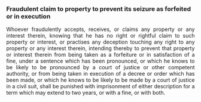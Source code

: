 ### Fraudulent claim to property to prevent its seizure as forfeited or in execution
<div style="text-align: justify">

Whoever fraudulently accepts, receives, or claims any property or any interest therein, knowing that he has no right or rightful claim to such property or interest, or practises any deception touching any right to any property or any interest therein, intending thereby to prevent that property or interest therein from being taken as a forfeiture or in satisfaction of a fine, under a sentence which has been pronounced, or which he knows to be likely to be pronounced by a court of justice or other competent authority, or from being taken in execution of a decree or order which has been made, or which he knows to be likely to be made by a court of justice in a civil suit, shall be punished with imprisonment of either description for a term which may extend to two years, or with a fine, or with both.

</div>
